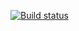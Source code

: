 [![Build status](https://ci.appveyor.com/api/projects/status/u75a9ih03su8i2x8?svg=true)](https://ci.appveyor.com/project/vobukhova95/web)
